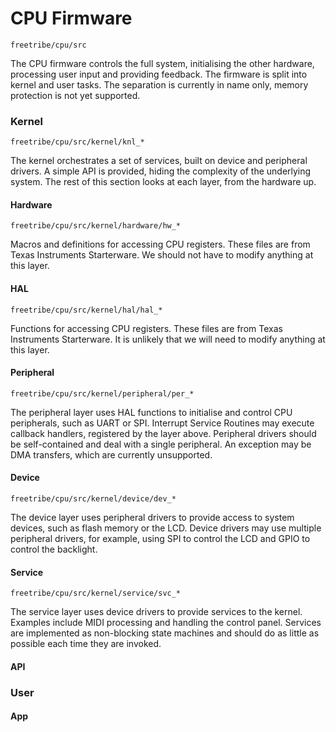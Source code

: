 # CPU Firmware

`freetribe/cpu/src`

The CPU firmware controls the full system, initialising the other hardware,
processing user input and providing feedback.
The firmware is split into kernel and user tasks.
The separation is currently in name only, memory protection is not yet supported.

### Kernel

`freetribe/cpu/src/kernel/knl_*`

The kernel orchestrates a set of services, built on device and peripheral drivers.
A simple API is provided, hiding the complexity of the underlying system.
The rest of this section looks at each layer, from the hardware up.

#### Hardware

`freetribe/cpu/src/kernel/hardware/hw_*`

Macros and definitions for accessing CPU registers.
These files are from Texas Instruments Starterware.
We should not have to modify anything at this layer.

#### HAL

`freetribe/cpu/src/kernel/hal/hal_*`

Functions for accessing CPU registers.
These files are from Texas Instruments Starterware.
It is unlikely that we will need to modify anything at this layer.

#### Peripheral

`freetribe/cpu/src/kernel/peripheral/per_*`

The peripheral layer uses HAL functions to initialise and control CPU peripherals,
such as UART or SPI. Interrupt Service Routines may execute callback handlers,
registered by the layer above. Peripheral drivers should be self-contained and
deal with a single peripheral. An exception may be DMA transfers,
which are currently unsupported.

#### Device

`freetribe/cpu/src/kernel/device/dev_*`

The device layer uses peripheral drivers to provide access to system devices,
such as flash memory or the LCD.
Device drivers may use multiple peripheral drivers, for example,
using SPI to control the LCD and GPIO to control the backlight.

#### Service

`freetribe/cpu/src/kernel/service/svc_*`

The service layer uses device drivers to provide services to the kernel.
Examples include MIDI processing and handling the control panel.
Services are implemented as non-blocking state machines and should
do as little as possible each time they are invoked.

#### API

### User

#### App
